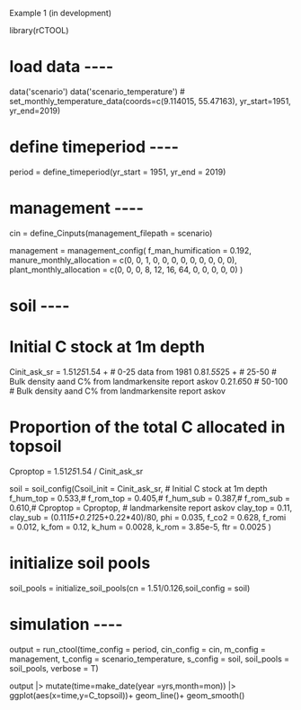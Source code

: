 Example 1 (in development)

library(rCTOOL)

# load data ----
data('scenario')
data('scenario_temperature') # set_monthly_temperature_data(coords=c(9.114015, 55.47163), yr_start=1951, yr_end=2019)

# define timeperiod ----
period = define_timeperiod(yr_start = 1951, yr_end = 2019)

# management ----
cin = define_Cinputs(management_filepath = scenario)

management = management_config(
  f_man_humification = 0.192,
  manure_monthly_allocation = c(0, 0, 1, 0, 0, 0, 0, 0, 0, 0, 0, 0),
  plant_monthly_allocation = c(0, 0, 0, 8, 12, 16, 64, 0, 0, 0, 0, 0)
)

# soil ----
# Initial C stock at 1m depth
Cinit_ask_sr = 1.51*25*1.54 + # 0-25 data from 1981
  0.8*1.55*25 + # 25-50 # Bulk density aand C% from landmarkensite report askov
  0.2*1.6*50  # 50-100 # Bulk density aand C% from landmarkensite report askov
# Proportion of the total C allocated in topsoil
Cproptop = 1.51*25*1.54 / Cinit_ask_sr 

soil = soil_config(Csoil_init = Cinit_ask_sr, # Initial C stock at 1m depth
                   f_hum_top =  0.533,#
                   f_rom_top =  0.405,#
                   f_hum_sub =  0.387,#
                   f_rom_sub =  0.610,#
                   Cproptop = Cproptop, # landmarkensite report askov
                   clay_top = 0.11,
                   clay_sub = (0.11*15+0.21*25+0.22*40)/80,
                   phi = 0.035,
                   f_co2 = 0.628,
                   f_romi = 0.012,
                   k_fom  = 0.12,
                   k_hum = 0.0028,
                   k_rom = 3.85e-5,
                   ftr = 0.0025
)
# initialize soil pools
soil_pools = initialize_soil_pools(cn = 1.51/0.126,soil_config = soil)

# simulation ----

output = run_ctool(time_config = period,
                   cin_config = cin,
                   m_config = management,
                   t_config = scenario_temperature,
                   s_config = soil,
                   soil_pools = soil_pools, 
                   verbose = T)

output |>
  mutate(time=make_date(year =yrs,month=mon)) |>
  ggplot(aes(x=time,y=C_topsoil))+
  geom_line()+
  geom_smooth()
